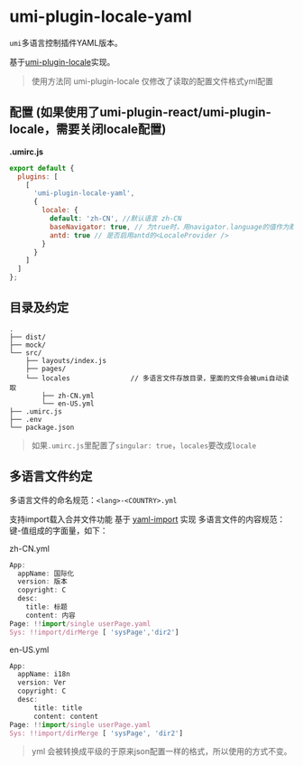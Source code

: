 # umi-plugin-locale-yaml

`umi`多语言控制插件YAML版本。

基于[umi-plugin-locale](https://github.com/umijs/umi/tree/master/packages/umi-plugin-locale)实现。
>  使用方法同 umi-plugin-locale  仅修改了读取的配置文件格式yml配置

## 配置 (如果使用了umi-plugin-react/umi-plugin-locale，需要关闭locale配置)

**.umirc.js**

```js
export default {
  plugins: [
    [
      'umi-plugin-locale-yaml',
      {
        locale: {
          default: 'zh-CN', //默认语言 zh-CN
          baseNavigator: true, // 为true时，用navigator.language的值作为默认语言
          antd: true // 是否启用antd的<LocaleProvider />
        }
      }
    ]
  ]
};
```

## 目录及约定

```
.
├── dist/                          
├── mock/                         
└── src/                          
    ├── layouts/index.js          
    ├── pages/                    
    └── locales               // 多语言文件存放目录，里面的文件会被umi自动读取
        ├── zh-CN.yml
        └── en-US.yml
├── .umirc.js                     
├── .env                          
└── package.json
```


>如果`.umirc.js`里配置了`singular: true`，`locales`要改成`locale`


## 多语言文件约定

多语言文件的命名规范：`<lang>-<COUNTRY>.yml`

支持import载入合并文件功能 基于 [yaml-import](https://www.npmjs.com/package/yaml-import) 实现
多语言文件的内容规范：键-值组成的字面量，如下：

zh-CN.yml

```javascript
App:
  appName: 国际化
  version: 版本
  copyright: C
  desc:
    title: 标题
    content: 内容
Page: !!import/single userPage.yaml
Sys: !!import/dirMerge [ 'sysPage','dir2']
```

en-US.yml

```javascript
App:
  appName: i18n
  version: Ver
  copyright: C
  desc:
      title: title
      content: content
Page: !!import/single userPage.yaml
Sys: !!import/dirMerge [ 'sysPage', 'dir2']
```

> yml 会被转换成平级的于原来json配置一样的格式，所以使用的方式不变。